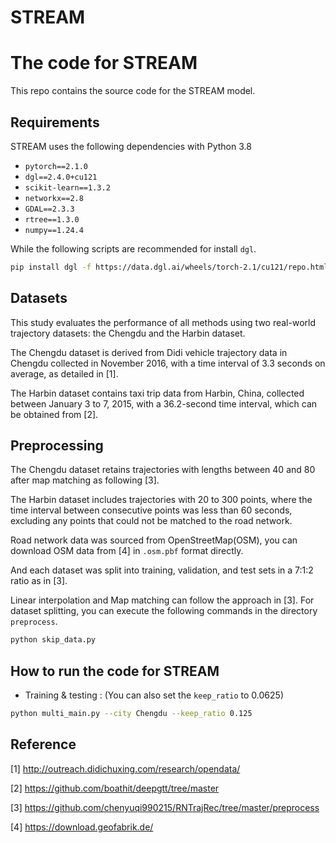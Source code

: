 # STREAM

# The code for STREAM
This repo contains the source code for the STREAM model.



## Requirements

STREAM uses the following dependencies with Python 3.8

* `pytorch==2.1.0`
* `dgl==2.4.0+cu121`
* `scikit-learn==1.3.2`
* `networkx==2.8`
* `GDAL==2.3.3`
* `rtree==1.3.0`
* `numpy==1.24.4`

While the following scripts are recommended for install `dgl`.

```bash
pip install dgl -f https://data.dgl.ai/wheels/torch-2.1/cu121/repo.html
```



## Datasets
This study evaluates the performance of all methods using two real-world trajectory datasets: the Chengdu and the Harbin dataset. 

The Chengdu dataset is derived from Didi vehicle trajectory data in Chengdu collected in November 2016, with a time interval of 3.3 seconds on average, as detailed in [1]. 

The Harbin dataset contains taxi trip data from Harbin, China, collected between January 3 to 7, 2015, with a 36.2-second time interval, which can be obtained from [2].



## Preprocessing

The Chengdu dataset retains trajectories with lengths between 40 and 80 after map matching as following [3]. 

The Harbin dataset includes trajectories with 20 to 300 points, where the time interval between consecutive points was less than 60 seconds, excluding any points that could not be matched to the road network. 

Road network data was sourced from OpenStreetMap(OSM), you can download OSM data from [4] in `.osm.pbf` format directly. 

And each dataset was split into training, validation, and test sets in a 7:1:2 ratio as in [3].

Linear interpolation and Map matching can follow the approach in [3]. For dataset splitting, you can execute the following commands in the directory `preprocess`.
```bash
python skip_data.py
```



## How to run the code for STREAM

- Training & testing :  (You can also set the `keep_ratio` to 0.0625)

```bash
python multi_main.py --city Chengdu --keep_ratio 0.125
```



## Reference

[1] http://outreach.didichuxing.com/research/opendata/

[2] https://github.com/boathit/deepgtt/tree/master

[3] https://github.com/chenyuqi990215/RNTrajRec/tree/master/preprocess

[4] https://download.geofabrik.de/

